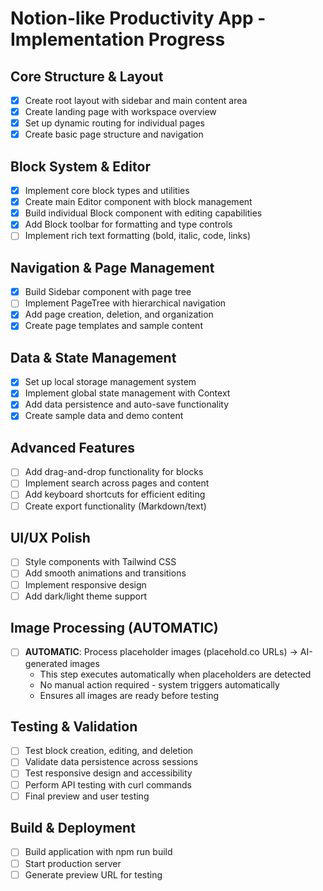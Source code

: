 # Notion-like Productivity App - Implementation Progress

## Core Structure & Layout
- [x] Create root layout with sidebar and main content area
- [x] Create landing page with workspace overview
- [x] Set up dynamic routing for individual pages
- [x] Create basic page structure and navigation

## Block System & Editor
- [x] Implement core block types and utilities
- [x] Create main Editor component with block management
- [x] Build individual Block component with editing capabilities
- [x] Add Block toolbar for formatting and type controls
- [ ] Implement rich text formatting (bold, italic, code, links)

## Navigation & Page Management
- [x] Build Sidebar component with page tree
- [ ] Implement PageTree with hierarchical navigation
- [x] Add page creation, deletion, and organization
- [x] Create page templates and sample content

## Data & State Management
- [x] Set up local storage management system
- [x] Implement global state management with Context
- [x] Add data persistence and auto-save functionality
- [x] Create sample data and demo content

## Advanced Features
- [ ] Add drag-and-drop functionality for blocks
- [ ] Implement search across pages and content
- [ ] Add keyboard shortcuts for efficient editing
- [ ] Create export functionality (Markdown/text)

## UI/UX Polish
- [ ] Style components with Tailwind CSS
- [ ] Add smooth animations and transitions
- [ ] Implement responsive design
- [ ] Add dark/light theme support

## Image Processing (AUTOMATIC)
- [ ] **AUTOMATIC**: Process placeholder images (placehold.co URLs) → AI-generated images
  - This step executes automatically when placeholders are detected
  - No manual action required - system triggers automatically
  - Ensures all images are ready before testing

## Testing & Validation
- [ ] Test block creation, editing, and deletion
- [ ] Validate data persistence across sessions
- [ ] Test responsive design and accessibility
- [ ] Perform API testing with curl commands
- [ ] Final preview and user testing

## Build & Deployment
- [ ] Build application with npm run build
- [ ] Start production server
- [ ] Generate preview URL for testing